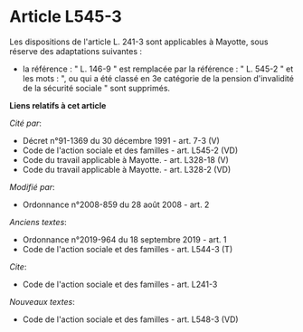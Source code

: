 # Article L545-3

Les dispositions de l'article L. 241-3 sont applicables à Mayotte, sous réserve des adaptations suivantes :

- la référence : " L. 146-9 " est remplacée par la référence : " L. 545-2 " et les mots : ", ou qui a été classé en 3e
catégorie de la pension d'invalidité de la sécurité sociale " sont supprimés.

**Liens relatifs à cet article**

_Cité par_:

  - Décret n°91-1369 du 30 décembre 1991 - art. 7-3 (V)
  - Code de l'action sociale et des familles - art. L545-2 (VD)
  - Code du travail applicable à Mayotte. - art. L328-18 (V)
  - Code du travail applicable à Mayotte. - art. L328-2 (VD)

_Modifié par_:

  - Ordonnance n°2008-859 du 28 août 2008 - art. 2

_Anciens textes_:

  - Ordonnance n°2019-964 du 18 septembre 2019 - art. 1
  - Code de l'action sociale et des familles - art. L544-3 (T)

_Cite_:

  - Code de l'action sociale et des familles - art. L241-3

_Nouveaux textes_:

  - Code de l'action sociale et des familles - art. L548-3 (VD)

